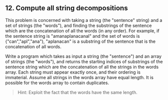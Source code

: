 ## 12. Compute all string decompositions

This problem is concerned with taking a string (the "sentence" string) and a set of strings (the "words"), and finding the substrings of the sentence which are the concatenation of all the words (in any order). For example, if the sentence string is "amanaplanacanal" and the set of words is {"can","apl","ana"), "aplanacan" is a substring of the sentence that is the concatenation of all words.

Write a program which takes as input a string (the "sentence") and an array of strings (the "words"), and returns the starting indices of substrings of the sentence string which are the concatenation of all the strings in the words array. Each string must appear exactly once, and their ordering is immaterial. Assume all strings in the words array have equal length. It is possible for the words array to contain duplicates.

> Hint: Exploit the fact that the words have the same length.
